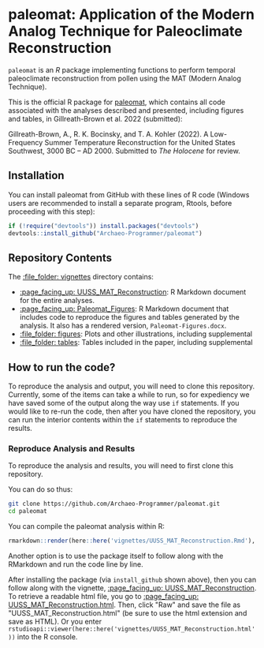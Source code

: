 # paleomat: Application of the Modern Analog Technique for Paleoclimate Reconstruction

`paleomat` is an *R* package implementing functions to perform
temporal paleoclimate reconstruction from pollen using the
MAT (Modern Analog Technique).

This is the official R package for [paleomat](https://github.com/Archaeo-Programmer/paleomat), 
which contains all code associated with the analyses described and presented, including figures and tables, in Gillreath-Brown et al. 2022 (submitted): 

Gillreath-Brown, A., R. K. Bocinsky, and T. A. Kohler (2022). A Low-Frequency Summer Temperature Reconstruction for the United 
    States Southwest, 3000 BC – AD 2000. Submitted to *The Holocene* for review.

## Installation

You can install paleomat from GitHub with these lines of R code (Windows users are recommended to install a separate program, Rtools, before proceeding with this step):

``` r
if (!require("devtools")) install.packages("devtools")
devtools::install_github("Archaeo-Programmer/paleomat")
```

## Repository Contents

The [:file\_folder: vignettes](vignettes) directory contains:

  - [:page\_facing\_up: UUSS_MAT_Reconstruction](vignettes/UUSS_MAT_Reconstruction.Rmd): R
    Markdown document for the entire analyses.
  - [:page\_facing\_up: Paleomat_Figures](vignettes/Paleomat_Figures.Rmd): R
    Markdown document that includes code to reproduce the figures and tables 
    generated by the analysis. It also has a rendered version, `Paleomat-Figures.docx`.
  - [:file\_folder: figures](vignettes/figures): Plots and other
    illustrations, including supplemental
  - [:file\_folder: tables](vignettes/tables): Tables included in 
    the paper, including supplemental
    
## How to run the code?
To reproduce the analysis and output, you will need to clone this repository. Currently, some of the items can take a while to run, so for expediency we have saved some of the output along the way use `if` statements. If you would like to re-run the code, then after you have cloned the repository, you can run the interior contents within the `if` statements to reproduce the results. 

### Reproduce Analysis and Results
To reproduce the analysis and results, you will need to first clone this repository.

You can do so thus:

```bash
git clone https://github.com/Archaeo-Programmer/paleomat.git
cd paleomat
```

You can compile the paleomat analysis within R:

``` r
rmarkdown::render(here::here('vignettes/UUSS_MAT_Reconstruction.Rmd'), output_dir = here::here('vignettes/articles'))
```

Another option is to use the package itself to follow along with the RMarkdown and run the code line by line.

After installing the package (via `install_github` shown above), then you can follow along with the vignette, [:page\_facing\_up: UUSS_MAT_Reconstruction](vignettes/UUSS_MAT_Reconstruction.Rmd). To retrieve a readable html file, you go to [:page\_facing\_up: UUSS_MAT_Reconstruction.html](vignettes/UUSS_MAT_Reconstruction.html). Then, click "Raw" and save the file as "UUSS_MAT_Reconstruction.html" (be sure to use the html extension and save as HTML). Or you enter `rstudioapi::viewer(here::here('vignettes/UUSS_MAT_Reconstruction.html'))` into the R console.










